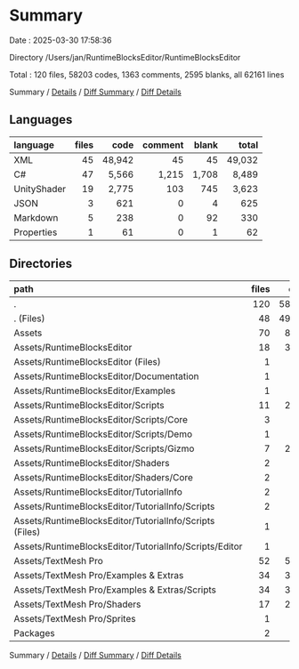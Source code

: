 # Summary

Date : 2025-03-30 17:58:36

Directory /Users/jan/RuntimeBlocksEditor/RuntimeBlocksEditor

Total : 120 files,  58203 codes, 1363 comments, 2595 blanks, all 62161 lines

Summary / [Details](details.md) / [Diff Summary](diff.md) / [Diff Details](diff-details.md)

## Languages
| language | files | code | comment | blank | total |
| :--- | ---: | ---: | ---: | ---: | ---: |
| XML | 45 | 48,942 | 45 | 45 | 49,032 |
| C# | 47 | 5,566 | 1,215 | 1,708 | 8,489 |
| UnityShader | 19 | 2,775 | 103 | 745 | 3,623 |
| JSON | 3 | 621 | 0 | 4 | 625 |
| Markdown | 5 | 238 | 0 | 92 | 330 |
| Properties | 1 | 61 | 0 | 1 | 62 |

## Directories
| path | files | code | comment | blank | total |
| :--- | ---: | ---: | ---: | ---: | ---: |
| . | 120 | 58,203 | 1,363 | 2,595 | 62,161 |
| . (Files) | 48 | 49,057 | 45 | 72 | 49,174 |
| Assets | 70 | 8,680 | 1,318 | 2,521 | 12,519 |
| Assets/RuntimeBlocksEditor | 18 | 3,178 | 474 | 682 | 4,334 |
| Assets/RuntimeBlocksEditor (Files) | 1 | 92 | 0 | 28 | 120 |
| Assets/RuntimeBlocksEditor/Documentation | 1 | 61 | 0 | 25 | 86 |
| Assets/RuntimeBlocksEditor/Examples | 1 | 31 | 0 | 13 | 44 |
| Assets/RuntimeBlocksEditor/Scripts | 11 | 2,348 | 452 | 465 | 3,265 |
| Assets/RuntimeBlocksEditor/Scripts/Core | 3 | 188 | 48 | 39 | 275 |
| Assets/RuntimeBlocksEditor/Scripts/Demo | 1 | 68 | 15 | 16 | 99 |
| Assets/RuntimeBlocksEditor/Scripts/Gizmo | 7 | 2,092 | 389 | 410 | 2,891 |
| Assets/RuntimeBlocksEditor/Shaders | 2 | 437 | 21 | 101 | 559 |
| Assets/RuntimeBlocksEditor/Shaders/Core | 2 | 437 | 21 | 101 | 559 |
| Assets/RuntimeBlocksEditor/TutorialInfo | 2 | 209 | 1 | 50 | 260 |
| Assets/RuntimeBlocksEditor/TutorialInfo/Scripts | 2 | 209 | 1 | 50 | 260 |
| Assets/RuntimeBlocksEditor/TutorialInfo/Scripts (Files) | 1 | 14 | 0 | 3 | 17 |
| Assets/RuntimeBlocksEditor/TutorialInfo/Scripts/Editor | 1 | 195 | 1 | 47 | 243 |
| Assets/TextMesh Pro | 52 | 5,502 | 844 | 1,839 | 8,185 |
| Assets/TextMesh Pro/Examples & Extras | 34 | 3,009 | 762 | 1,193 | 4,964 |
| Assets/TextMesh Pro/Examples & Extras/Scripts | 34 | 3,009 | 762 | 1,193 | 4,964 |
| Assets/TextMesh Pro/Shaders | 17 | 2,338 | 82 | 644 | 3,064 |
| Assets/TextMesh Pro/Sprites | 1 | 155 | 0 | 2 | 157 |
| Packages | 2 | 466 | 0 | 2 | 468 |

Summary / [Details](details.md) / [Diff Summary](diff.md) / [Diff Details](diff-details.md)